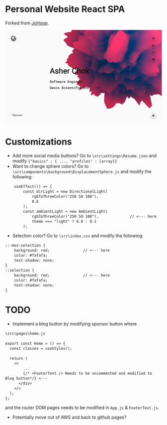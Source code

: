 # Personal Website React SPA

Forked from [JoHoop](https://github.com/JoHoop/personal-website-react).

![image](/current-state-of-website.JPG)

# Customizations

- Add more social media buttons? Go to `\src\settings\Resume.json` and modify `{"basics" : { ..., "profiles" : [array]}`
- Want to change sphere colors? Go to `\src\components\background\DisplacementSphere.js` and modify the following:
```
    useEffect(() => {
        const dirLight = new DirectionalLight(
            rgbToThreeColor("250 50 100"),
            0.6
        );
        const ambientLight = new AmbientLight(
            rgbToThreeColor("250 50 100"),              // <--- here
            theme === "light" ? 0.8 : 0.1
        );
```
- Selection color? Go to `\src\index.css` and modify the following:
```
::-moz-selection {
    background: red;               // <--- here
    color: #fafafa;
    text-shadow: none;
}
::selection {
    background: red;               // <--- here
    color: #fafafa;
    text-shadow: none;
}
```

# TODO
- Implement a blog button by modifying sponsor button where
```
\src\pages\home.js

export const Home = () => {
  const classes = useStyles();

  return (
    <>
        ...
        {/* <FooterText /> Needs to be uncommented and modified to Blog button*/} <---
      </div>
    </>
  );
};
```
and the router DOM pages needs to be modified in `App.js` & `FooterText.js`.
- Potentially move out of AWS and back to github pages?
